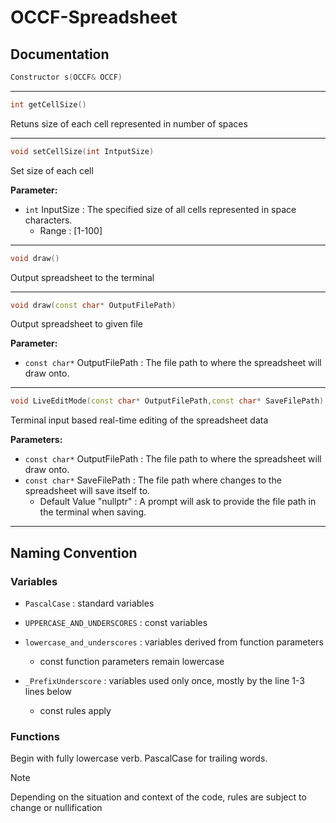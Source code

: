 # OCCF-Spreadsheet

## Documentation
```cpp
Constructor s(OCCF& OCCF)
```
***
```cpp
int getCellSize()
```
Retuns size of each cell represented in number of spaces
***
```cpp
void setCellSize(int IntputSize)
```
Set size of each cell

**Parameter:**
- `int` InputSize : The specified size of all cells represented in space characters.
  - Range : [1-100]
***
```cpp
void draw()
```
Output spreadsheet to the terminal
***
```cpp
void draw(const char* OutputFilePath)
```
Output spreadsheet to given file

**Parameter:**
- `const char*` OutputFilePath : The file path to where the spreadsheet will draw onto.
***
```cpp
void LiveEditMode(const char* OutputFilePath,const char* SaveFilePath)
```
Terminal input based real-time editing of the spreadsheet data

**Parameters:**
- `const char*` OutputFilePath : The file path to where the spreadsheet will draw onto.
- `const char*` SaveFilePath : The file path where changes to the spreadsheet will save itself to.
  - Default Value "nullptr" : A prompt will ask to provide the file path in the terminal when saving.
***
## Naming Convention
### Variables
- `PascalCase` : standard variables

- `UPPERCASE_AND_UNDERSCORES` : const variables

- `lowercase_and_underscores` : variables derived from function parameters
  - const function parameters remain lowercase
- `_PrefixUnderscore` : variables used only once, mostly by the line 1-3 lines below
  - const rules apply
### Functions
Begin with fully lowercase verb. PascalCase for trailing words.
> [!NOTE]
> Depending on the situation and context of the code, rules are subject to change or nullification
